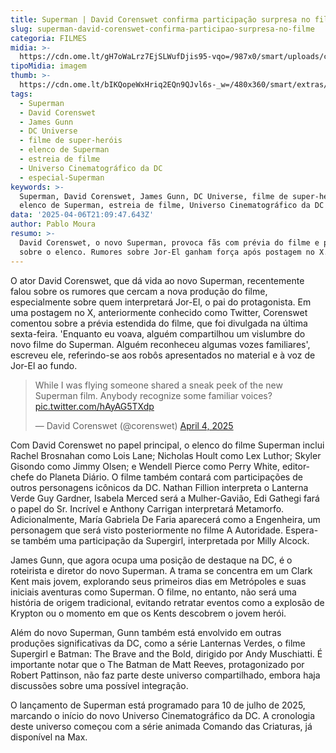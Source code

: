 ```yaml
---
title: Superman | David Corenswet confirma participação surpresa no filme
slug: superman-david-corenswet-confirma-participao-surpresa-no-filme
categoria: FILMES
midia: >-
  https://cdn.ome.lt/gH7oWaLrz7EjSLWufDjis95-vqo=/987x0/smart/uploads/conteudo/fotos/superman_wkK7L3q.jpg
tipoMidia: imagem
thumb: >-
  https://cdn.ome.lt/bIKQopeWxHriq2EQn9QJvl6s-_w=/480x360/smart/extras/conteudos/superman_HLNG8Bm.jpg
tags:
  - Superman
  - David Corenswet
  - James Gunn
  - DC Universe
  - filme de super-heróis
  - elenco de Superman
  - estreia de filme
  - Universo Cinematográfico da DC
  - especial-Superman
keywords: >-
  Superman, David Corenswet, James Gunn, DC Universe, filme de super-heróis,
  elenco de Superman, estreia de filme, Universo Cinematográfico da DC
data: '2025-04-06T21:09:47.643Z'
author: Pablo Moura
resumo: >-
  David Corenswet, o novo Superman, provoca fãs com prévia do filme e pistas
  sobre o elenco. Rumores sobre Jor-El ganham força após postagem no X. Confira!
---
```


O ator David Corenswet, que dá vida ao novo Superman, recentemente falou sobre os rumores que cercam a nova produção do filme, especialmente sobre quem interpretará Jor-El, o pai do protagonista. Em uma postagem no X, anteriormente conhecido como Twitter, Corenswet comentou sobre a prévia estendida do filme, que foi divulgada na última sexta-feira. 'Enquanto eu voava, alguém compartilhou um vislumbre do novo filme do Superman. Alguém reconheceu algumas vozes familiares', escreveu ele, referindo-se aos robôs apresentados no material e à voz de Jor-El ao fundo.

<blockquote class="twitter-tweet"><p lang="en" dir="ltr">While I was flying someone shared a sneak peek of the new Superman film. Anybody recognize some familiar voices? <a href="https://t.co/hAyAG5TXdp">pic.twitter.com/hAyAG5TXdp</a></p>&mdash; David Corenswet (@corenswet) <a href="https://twitter.com/corenswet/status/1908248083114381820?ref_src=twsrc%5Etfw">April 4, 2025</a></blockquote>

Com David Corenswet no papel principal, o elenco do filme Superman inclui Rachel Brosnahan como Lois Lane; Nicholas Hoult como Lex Luthor; Skyler Gisondo como Jimmy Olsen; e Wendell Pierce como Perry White, editor-chefe do Planeta Diário. O filme também contará com participações de outros personagens icônicos da DC. Nathan Fillion interpreta o Lanterna Verde Guy Gardner, Isabela Merced será a Mulher-Gavião, Edi Gathegi fará o papel do Sr. Incrível e Anthony Carrigan interpretará Metamorfo. Adicionalmente, María Gabriela De Faria aparecerá como a Engenheira, um personagem que será visto posteriormente no filme A Autoridade. Espera-se também uma participação da Supergirl, interpretada por Milly Alcock.

James Gunn, que agora ocupa uma posição de destaque na DC, é o roteirista e diretor do novo Superman. A trama se concentra em um Clark Kent mais jovem, explorando seus primeiros dias em Metrópoles e suas iniciais aventuras como Superman. O filme, no entanto, não será uma história de origem tradicional, evitando retratar eventos como a explosão de Krypton ou o momento em que os Kents descobrem o jovem herói.

Além do novo Superman, Gunn também está envolvido em outras produções significativas da DC, como a série Lanternas Verdes, o filme Supergirl e Batman: The Brave and the Bold, dirigido por Andy Muschiatti. É importante notar que o The Batman de Matt Reeves, protagonizado por Robert Pattinson, não faz parte deste universo compartilhado, embora haja discussões sobre uma possível integração.

O lançamento de Superman está programado para 10 de julho de 2025, marcando o início do novo Universo Cinematográfico da DC. A cronologia deste universo começou com a série animada Comando das Criaturas, já disponível na Max.
